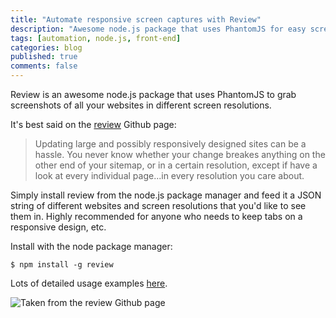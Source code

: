 ```yaml
---
title: "Automate responsive screen captures with Review"
description: "Awesome node.js package that uses PhantomJS for easy screengrabs."
tags: [automation, node.js, front-end]
categories: blog
published: true
comments: false
---
```


Review is an awesome node.js package that uses PhantomJS to grab screenshots of all your websites in different screen resolutions.

It's best said on the [review](https://github.com/juliangruber/review) Github page:

> Updating large and possibly responsively designed sites can be a hassle. You never know whether your change breakes anything on the other end of your sitemap, or in a certain resolution, except if have a look at every individual page...in every resolution you care about.

Simply install review from the node.js package manager and feed it a JSON string of different websites and screen resolutions that you'd like to see them in. Highly recommended for anyone who needs to keep tabs on a responsive design, etc.

Install with the node package manager:

    $ npm install -g review

Lots of detailed usage examples [here](https://github.com/juliangruber/review).

![Taken from the review Github page](/images/posts/review-screenshot.png)
